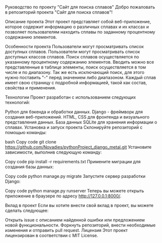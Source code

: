 
Руководство по проекту "Сайт для поиска сплавов"
Добро пожаловать в репозиторий проекта "Сайт для поиска сплавов"!

Описание проекта
Этот проект представляет собой веб-приложение, которое содержит информацию о различных сплавах и их классах и позволяет пользователям находить сплавы по заданному процентному содержанию элементов.

Особенности проекта
Пользователи могут просматривать список доступных сплавов.
Пользователи могут просматривать список доступных классов сплавов.
Поиск сплавов осуществляется по указанному процентному содержанию элементов.
Вводить можно все представленные в таблице элементы, поиск осуществляется в том числе и по диапазону. Так же есть исключающий поиск, для этого нужно поставить "-" перед значением либо диапазоном.
Каждый сплав имеет свою страницу с подробной информацией, такой как состав, свойства и применения.

Технологии
Проект разработан с использованием следующих технологий:

Python для бэкенда и обработки данных.
Django - фреймворк для создания веб-приложений.
HTML, CSS для фронтенда и визуального представления данных.
База данных SQLite для хранения информации о сплавах.
Установка и запуск проекта
Склонируйте репозиторий с помощью команды:

bash
Copy code
git clone https://github.com/Novadies/pythonProject_django_metal.git
Установите зависимости, выполнив следующую команду:

Copy code
pip install -r requirements.txt
Примените миграции для создания базы данных:

Copy code
python manage.py migrate
Запустите сервер разработки Django:

Copy code
python manage.py runserver
Теперь вы можете открыть приложение в браузере по адресу http://127.0.0.1:8000/.

Вклад в проект
Если вы хотите внести свой вклад в проект, вы можете сделать следующее:

Открыть issue с описанием найденной ошибки или предложением новой функциональности.
Форкнуть репозиторий, внести необходимые изменения и отправить pull request.
Лицензия
Этот проект лицензирован в соответствии с MIT License.
